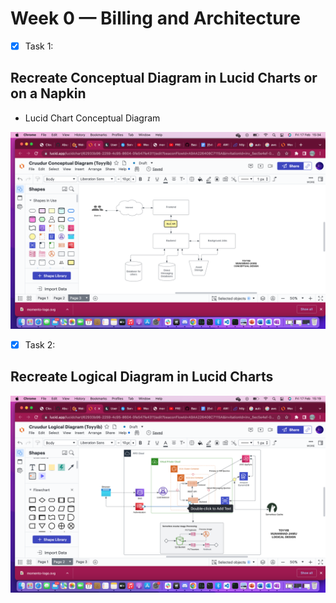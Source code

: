 # Week 0 — Billing and Architecture

- [X] Task 1:

## Recreate Conceptual Diagram in Lucid Charts or on a Napkin

* Lucid Chart Conceptual Diagram 

![Conceptual Diagram](../Conceptual.png)

- [X] Task 2:
## Recreate Logical Diagram in Lucid Charts

![Logical Diagram](../Logical.png)